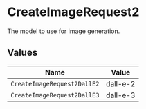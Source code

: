 # CreateImageRequest2

The model to use for image generation.


## Values

| Name                        | Value                       |
| --------------------------- | --------------------------- |
| `CreateImageRequest2DallE2` | dall-e-2                    |
| `CreateImageRequest2DallE3` | dall-e-3                    |
